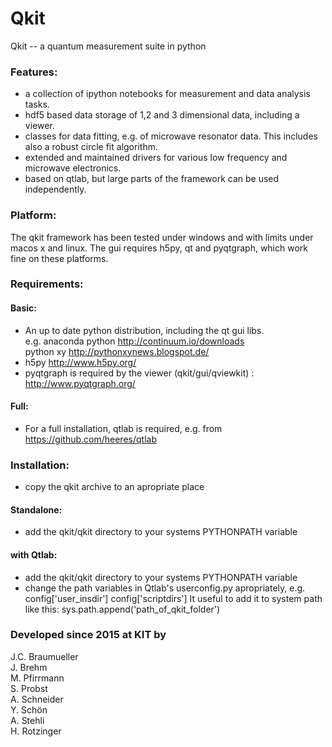 # Qkit
Qkit -- a quantum measurement suite in python

### Features:
  * a collection of ipython notebooks for measurement and data analysis tasks.
  * hdf5 based data storage of 1,2 and 3 dimensional data, including a viewer.
  * classes for data fitting, e.g. of microwave resonator data. This includes also a robust circle fit algorithm.
  * extended and maintained drivers for various low frequency and microwave electronics.
  * based on qtlab, but large parts of the framework can be used independently.

### Platform:
  The qkit framework has been tested under windows and with limits under macos x and linux. 
  The gui requires h5py, qt and pyqtgraph, which work fine on these platforms.
 
### Requirements:
#### Basic:
  * An up to date python distribution, including the qt gui libs.  
    e.g.  anaconda python http://continuum.io/downloads  
          python xy http://pythonxynews.blogspot.de/
  * h5py http://www.h5py.org/
  * pyqtgraph is required by the viewer (qkit/gui/qviewkit) : http://www.pyqtgraph.org/


#### Full:
  * For a full installation, qtlab is required, e.g. from https://github.com/heeres/qtlab


### Installation:
  * copy the qkit archive to an apropriate place

#### Standalone:
  * add the qkit/qkit directory to your systems PYTHONPATH variable

#### with Qtlab:
  * add the qkit/qkit directory to your systems PYTHONPATH variable
  * change the path variables in Qtlab's userconfig.py apropriately, e.g.
    config['user_insdir']
    config['scriptdirs'] 
    It useful to add it to system path like this: sys.path.append('path_of_qkit_folder')

### Developed since 2015 at KIT by
J.C. Braumueller  
J. Brehm  
M. Pfirrmann  
S. Probst  
A. Schneider   
Y. Schön  
A. Stehli  
H. Rotzinger  

